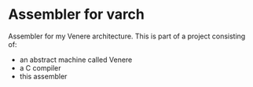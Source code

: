 # Assembler for varch

Assembler for my Venere architecture. This is part of a project consisting of:
* an abstract machine called Venere
* a C compiler
* this assembler

